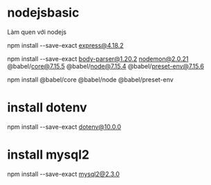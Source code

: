 # nodejsbasic
Làm quen với nodejs

npm install --save-exact express@4.18.2

npm install --save-exact body-parser@1.20.2 nodemon@2.0.21 @babel/core@7.15.5 @babel/node@7.15.4 @babel/preset-env@7.15.6

npm install @babel/core @babel/node @babel/preset-env

# install dotenv 
npm install --save-exact dotenv@10.0.0

# install mysql2
npm install --save-exact mysql2@2.3.0